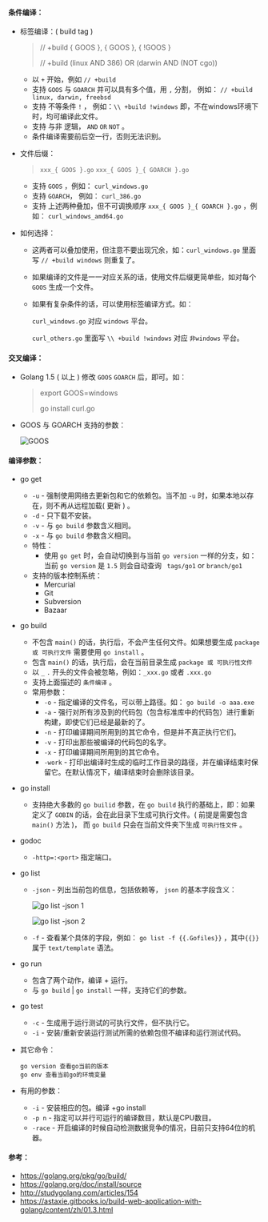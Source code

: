#### 条件编译：

* 标签编译：( build tag )

  > // +build { GOOS }, { GOOS }, { !GOOS }
  >
  > // +build (linux AND 386) OR (darwin AND (NOT cgo))

  * 以 `+` 开始，例如  `// +build`
  * 支持 `GOOS` 与 `GOARCH` 并可以具有多个值，用 `,` 分割， 例如： `// +build linux, darwin, freebsd`
  * 支持 不等条件 `!` ， 例如：`\\ +build !windows` 即，不在windows环境下时，均可编译此文件。
  * 支持 与非 逻辑， `AND` `OR` `NOT` 。
  * 条件编译需要前后空一行，否则无法识别。

* 文件后缀：

  > `xxx_{ GOOS }.go` `xxx_{ GOOS }_{ GOARCH }.go`

  * 支持 `GOOS` ，例如： `curl_windows.go`
  * 支持 `GOARCH`， 例如： `curl_386.go`
  * 支持 上述两种叠加，但不可调换顺序  `xxx_{ GOOS }_{ GOARCH }.go` ，例如： `curl_windows_amd64.go`

* 如何选择：

  * 这两者可以叠加使用，但注意不要出现冗余，如：`curl_windows.go` 里面写 `// +build windows` 则重复了。


  * 如果编译的文件是一一对应关系的话，使用文件后缀更简单些，如对每个 `GOOS` 生成一个文件。

  * 如果有复杂条件的话，可以使用标签编译方式。如：

    `curl_windows.go`  对应 `windows` 平台。

    `curl_others.go` 里面写 `\\ +build !windows` 对应 `非windows` 平台。

#### 交叉编译：

* Golang 1.5 ( 以上 ) 修改 `GOOS` `GOARCH` 后，即可。如：

  > export GOOS=windows
  >
  > go install curl.go
  ​
* GOOS 与 GOARCH 支持的参数：  

  ![GOOS](http://i.imgur.com/8JYATzW.png)

#### 编译参数：

* go get

  * `-u`  - 强制使用网络去更新包和它的依赖包。当不加 `-u` 时，如果本地以存在，则不再从远程加载( 更新 ) 。
  * `-d`  - 只下载不安装。
  * `-v` - 与 `go build` 参数含义相同。
  * `-x` - 与 `go build` 参数含义相同。
  * 特性：
    * 使用 `go get` 时，会自动切换到与当前 `go version` 一样的分支，如：当前 `go version` 是 `1.5` 则会自动查询 ` tags/go1` or `branch/go1`
  * 支持的版本控制系统：
    * Mercurial
    * Git
    * Subversion
    * Bazaar

* go build

  * 不包含 `main()` 的话，执行后，不会产生任何文件。如果想要生成 `package 或 可执行文件` 需要使用 `go install` 。
  * 包含 `main()` 的话，执行后，会在当前目录生成  `package 或 可执行性文件`
  * 以 `_` `.` 开头的文件会被忽略，例如：`_xxx.go` 或者 `.xxx.go` 
  * 支持上面描述的 `条件编译` 。
  * 常用参数：
    * `-o` - 指定编译的文件名，可以带上路径。如： `go build -o aaa.exe`
    * `-a` - 强行对所有涉及到的代码包（包含标准库中的代码包）进行重新构建，即使它们已经是最新的了。
    * `-n` - 打印编译期间所用到的其它命令，但是并不真正执行它们。
    * `-v` - 打印出那些被编译的代码包的名字。 
    * `-x` -  打印编译期间所用到的其它命令。
    * `-work` - 打印出编译时生成的临时工作目录的路径，并在编译结束时保留它。在默认情况下，编译结束时会删除该目录。

* go install

  * 支持绝大多数的 `go builid` 参数，在 `go build` 执行的基础上，即：如果定义了 `GOBIN` 的话，会在此目录下生成可执行文件。( 前提是需要包含 `main()` 方法 )， 而 `go build` 只会在当前文件夹下生成 `可执行性文件` 。

* godoc

  * `-http=:<port>` 指定端口。

* go list

  * `-json` - 列出当前包的信息，包括依赖等， `json` 的基本字段含义：

    ![go list -json 1](http://i.imgur.com/qTt0SiU.png)

    ![go list -json 2](http://i.imgur.com/JvEDKWd.png)

  * `-f` - 查看某个具体的字段，例如： `go list -f {{.Gofiles}}` ，其中`{{}}` 属于 `text/template` 语法。

* go run

  * 包含了两个动作，编译 + 运行。
  * 与 `go build` | `go install` 一样，支持它们的参数。

* go test

  * `-c` - 生成用于运行测试的可执行文件，但不执行它。
  * `-i` - 安装/重新安装运行测试所需的依赖包但不编译和运行测试代码。

* 其它命令：
  ```
  go version 查看go当前的版本
  go env 查看当前go的环境变量
  ```


* 有用的参数：
  * `-i` - 安装相应的包。编译 +go install
  * `-p n` - 指定可以并行可运行的编译数目，默认是CPU数目。
  * `-race` - 开启编译的时候自动检测数据竞争的情况，目前只支持64位的机器。

#### 参考：

* <https://golang.org/pkg/go/build/>
* <https://golang.org/doc/install/source>
* <http://studygolang.com/articles/154>
* <https://astaxie.gitbooks.io/build-web-application-with-golang/content/zh/01.3.html>